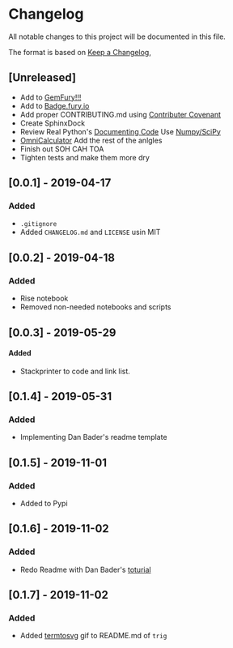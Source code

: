 # Changelog
All notable changes to this project will be documented in this file.

The format is based on [Keep a Changelog](https://keepachangelog.com/en/1.0.0/),


## [Unreleased]
- Add to [GemFury!!!](https://gemfury.com/help/getting-started)
- Add to [Badge.fury.io](https://badge.fury.io/for/py)
- Add proper CONTRIBUTING.md using [Contributer Covenant](https://www.contributor-covenant.org)
- Create SphinxDock
- Review Real Python's [Documenting Code](https://realpython.com/documenting-python-code/#docstring-types) Use [Numpy/SciPy](https://numpydoc.readthedocs.io/en/latest/format.html)
- [OmniCalculator](https://www.omnicalculator.com/math/sin) Add the rest of the
  anlgles
- Finish out SOH CAH TOA
- Tighten tests and make them more dry

## [0.0.1] - 2019-04-17
### Added
- `.gitignore`
- Added `CHANGELOG.md` and `LICENSE` usin MIT 

## [0.0.2] - 2019-04-18
### Added
- Rise notebook
- Removed non-needed notebooks and scripts

## [0.0.3] - 2019-05-29
#### Added
- Stackprinter to code and link list.

## [0.1.4] - 2019-05-31
### Added
- Implementing Dan Bader's readme template

## [0.1.5] - 2019-11-01
### Added
- Added to Pypi

## [0.1.6] - 2019-11-02
### Added
- Redo Readme with Dan Bader's [toturial](https://dbader.org/blog/write-a-great-readme-for-your-github-project)

## [0.1.7] - 2019-11-02
### Added
- Added [termtosvg](https://nbedos.github.io/termtosvg/pages/examples.html) gif to README.md of `trig`
